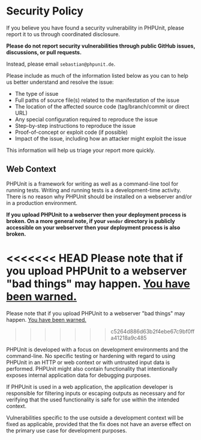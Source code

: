 # Security Policy

If you believe you have found a security vulnerability in PHPUnit, please report it to us through coordinated disclosure.

**Please do not report security vulnerabilities through public GitHub issues, discussions, or pull requests.**

Instead, please email `sebastian@phpunit.de`.

Please include as much of the information listed below as you can to help us better understand and resolve the issue:

* The type of issue
* Full paths of source file(s) related to the manifestation of the issue
* The location of the affected source code (tag/branch/commit or direct URL)
* Any special configuration required to reproduce the issue
* Step-by-step instructions to reproduce the issue
* Proof-of-concept or exploit code (if possible)
* Impact of the issue, including how an attacker might exploit the issue

This information will help us triage your report more quickly.

## Web Context

PHPUnit is a framework for writing as well as a command-line tool for running tests. Writing and running tests is a development-time activity. There is no reason why PHPUnit should be installed on a webserver and/or in a production environment.

**If you upload PHPUnit to a webserver then your deployment process is broken. On a more general note, if your `vendor` directory is publicly accessible on your webserver then your deployment process is also broken.**

<<<<<<< HEAD
Please note that if you upload PHPUnit to a webserver "bad things" may happen. [You have been warned.](https://thephp.cc/articles/phpunit-a-security-risk?ref=phpunit)
=======
Please note that if you upload PHPUnit to a webserver "bad things" may happen. [You have been warned.](https://thephp.cc/articles/phpunit-a-security-risk)
>>>>>>> c5264d886d63b2f4ebe67c9bf0ffa41218a9c485

PHPUnit is developed with a focus on development environments and the command-line. No specific testing or hardening with regard to using PHPUnit in an HTTP or web context or with untrusted input data is performed. PHPUnit might also contain functionality that intentionally exposes internal application data for debugging purposes.

If PHPUnit is used in a web application, the application developer is responsible for filtering inputs or escaping outputs as necessary and for verifying that the used functionality is safe for use within the intended context.

Vulnerabilities specific to the use outside a development context will be fixed as applicable, provided that the fix does not have an averse effect on the primary use case for development purposes.
